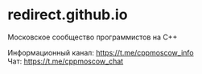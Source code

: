 # redirect.github.io

Московское сообщество программистов на C++

Информационный канал: https://t.me/cppmoscow_info</br>
Чат: https://t.me/cppmoscow_chat
